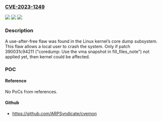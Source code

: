 ### [CVE-2023-1249](https://cve.mitre.org/cgi-bin/cvename.cgi?name=CVE-2023-1249)
![](https://img.shields.io/static/v1?label=Product&message=Kernel&color=blue)
![](https://img.shields.io/static/v1?label=Version&message=n%2Fa&color=blue)
![](https://img.shields.io/static/v1?label=Vulnerability&message=CWE-416&color=brighgreen)

### Description

A use-after-free flaw was found in the Linux kernel’s core dump subsystem. This flaw allows a local user to crash the system. Only if patch 390031c94211 ("coredump: Use the vma snapshot in fill_files_note") not applied yet, then kernel could be affected.

### POC

#### Reference
No PoCs from references.

#### Github
- https://github.com/ARPSyndicate/cvemon

